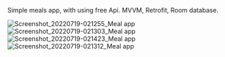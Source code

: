 Simple meals app, with using free Api. MVVM, Retrofit, Room database.

![Screenshot_20220719-021255_Meal app](https://user-images.githubusercontent.com/87577579/179637906-b481753d-22ff-4c3c-8f4a-ffe83dd55bad.jpg)
![Screenshot_20220719-021303_Meal app](https://user-images.githubusercontent.com/87577579/179637917-12d32479-d1b2-459d-9a0d-ab065e3f7bc1.jpg)
![Screenshot_20220719-021423_Meal app](https://user-images.githubusercontent.com/87577579/179637943-406f842a-6991-4167-99af-97f3a35cb4fc.jpg)
![Screenshot_20220719-021312_Meal app](https://user-images.githubusercontent.com/87577579/179638137-930ce7b2-d35f-4066-8372-3241c47f04e8.jpg)
